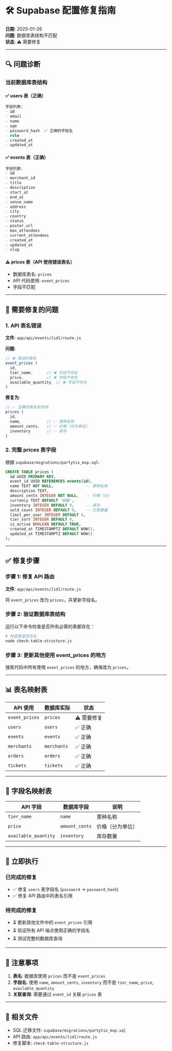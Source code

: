 # 🛠️ Supabase 配置修复指南

**日期**: 2025-01-26  
**问题**: 数据库表结构不匹配  
**状态**: ⚠️ 需要修复

---

## 🔍 问题诊断

### 当前数据库表结构

#### ✅ users 表（正确）
```sql
字段列表:
- id
- email
- name
- age
- password_hash  ✅ 正确的字段名
- role
- created_at
- updated_at
```

#### ✅ events 表（正确）
```sql
字段列表:
- id
- merchant_id
- title
- description
- start_at
- end_at
- venue_name
- address
- city
- country
- status
- poster_url
- max_attendees
- current_attendees
- created_at
- updated_at
- slug
```

#### ⚠️ prices 表（API 使用错误表名）
- 数据库表名: `prices`
- API 代码使用: `event_prices`
- 字段不匹配

---

## 🔧 需要修复的问题

### 1. API 表名错误
**文件**: `app/api/events/[id]/route.js`

**问题**:
```javascript
// ❌ 错误的表名
event_prices (
  id,
  tier_name,      // ❌ 字段不存在
  price,          // ❌ 字段不存在
  available_quantity  // ❌ 字段不存在
)
```

**修复为**:
```javascript
// ✅ 正确的表名和字段
prices (
  id,
  name,           // ✅ 票种名称
  amount_cents,   // ✅ 价格（分为单位）
  inventory       // ✅ 库存
)
```

### 2. 完整 prices 表字段
根据 `supabase/migrations/partytix_mvp.sql`:

```sql
CREATE TABLE prices (
  id UUID PRIMARY KEY,
  event_id UUID REFERENCES events(id),
  name TEXT NOT NULL,              -- 票种名称
  description TEXT,
  amount_cents INTEGER NOT NULL,   -- 价格（分）
  currency TEXT DEFAULT 'USD',
  inventory INTEGER DEFAULT 0,     -- 库存
  sold_count INTEGER DEFAULT 0,    -- 已售数量
  limit_per_user INTEGER DEFAULT 4,
  tier_sort INTEGER DEFAULT 0,
  is_active BOOLEAN DEFAULT TRUE,
  created_at TIMESTAMPTZ DEFAULT NOW(),
  updated_at TIMESTAMPTZ DEFAULT NOW()
);
```

---

## ✅ 修复步骤

### 步骤 1: 修复 API 路由

**文件**: `app/api/events/[id]/route.js`

将 `event_prices` 改为 `prices`，并更新字段名。

### 步骤 2: 验证数据库表结构

运行以下命令检查是否所有必需的表都存在：

```bash
# 检查表是否存在
node check-table-structure.js
```

### 步骤 3: 更新其他使用 event_prices 的地方

搜索代码中所有使用 `event_prices` 的地方，确保改为 `prices`。

---

## 📊 表名映射表

| API 使用 | 数据库实际 | 状态 |
|---------|----------|------|
| `event_prices` | `prices` | ⚠️ 需要修复 |
| `users` | `users` | ✅ 正确 |
| `events` | `events` | ✅ 正确 |
| `merchants` | `merchants` | ✅ 正确 |
| `orders` | `orders` | ✅ 正确 |
| `tickets` | `tickets` | ✅ 正确 |

---

## 🎯 字段名映射表

| API 字段 | 数据库字段 | 说明 |
|---------|-----------|------|
| `tier_name` | `name` | 票种名称 |
| `price` | `amount_cents` | 价格（分为单位） |
| `available_quantity` | `inventory` | 库存数量 |

---

## 🚀 立即执行

### 已完成的修复
- ✅ 修复 `users` 表字段名 (`password` → `password_hash`)
- ✅ 修复 API 路由中的表名引用

### 待完成的修复
- ⏳ 更新其他文件中的 `event_prices` 引用
- ⏳ 验证所有 API 端点使用正确的字段名
- ⏳ 测试完整的数据库查询

---

## 📝 注意事项

1. **表名**: 数据库使用 `prices` 而不是 `event_prices`
2. **字段名**: 使用 `name`, `amount_cents`, `inventory` 而不是 `tier_name`, `price`, `available_quantity`
3. **关联查询**: 需要通过 `event_id` 关联 `prices` 表

---

## 🔗 相关文件

- SQL 迁移文件: `supabase/migrations/partytix_mvp.sql`
- API 路由: `app/api/events/[id]/route.js`
- 修复脚本: `check-table-structure.js`





